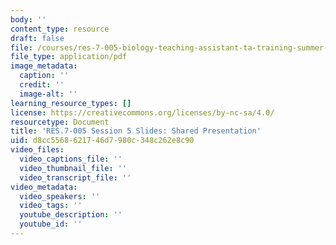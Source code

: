 ```yaml
---
body: ''
content_type: resource
draft: false
file: /courses/res-7-005-biology-teaching-assistant-ta-training-summer-2020/session-5_-shared-presentation_edited_processed.pdf
file_type: application/pdf
image_metadata:
  caption: ''
  credit: ''
  image-alt: ''
learning_resource_types: []
license: https://creativecommons.org/licenses/by-nc-sa/4.0/
resourcetype: Document
title: 'RES.7-005 Session 5 Slides: Shared Presentation'
uid: d8cc5568-6217-46d7-980c-348c262e8c90
video_files:
  video_captions_file: ''
  video_thumbnail_file: ''
  video_transcript_file: ''
video_metadata:
  video_speakers: ''
  video_tags: ''
  youtube_description: ''
  youtube_id: ''
---
```

